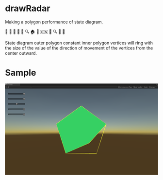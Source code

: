 # drawRadar
Making a polygon performance of state diagram.  

:frog: :feet: :hatched_chick: :hatching_chick: :palm_tree: :mag: :house: :muscle: :cn: :mount_fuji: :mag: :large_blue_circle: :shit: 


State diagram outer polygon constant inner polygon vertices will ring with the size of the value of the direction of movement of the vertices from the center outward.

# Sample
![](https://github.com/onelei/drawRadar/blob/master/_img/main.png)  

   
 
